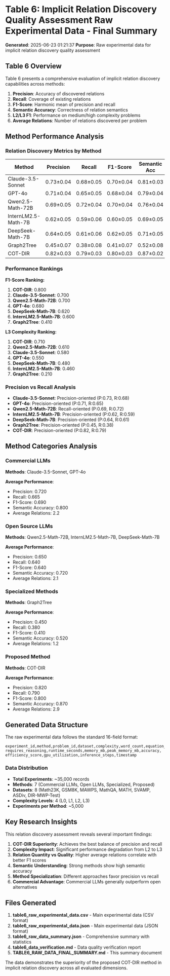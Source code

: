 # Table 6: Implicit Relation Discovery Quality Assessment Raw Experimental Data - Final Summary

**Generated**: 2025-06-23 01:21:37
**Purpose**: Raw experimental data for implicit relation discovery quality assessment

## Table 6 Overview

Table 6 presents a comprehensive evaluation of implicit relation discovery capabilities across methods:

1. **Precision**: Accuracy of discovered relations
2. **Recall**: Coverage of existing relations
3. **F1-Score**: Harmonic mean of precision and recall
4. **Semantic Accuracy**: Correctness of relation semantics
5. **L2/L3 F1**: Performance on medium/high complexity problems
6. **Average Relations**: Number of relations discovered per problem

## Method Performance Analysis

### Relation Discovery Metrics by Method

| Method | Precision | Recall | F1-Score | Semantic Acc | L2 F1 | L3 F1 | Avg Relations |
|--------|-----------|--------|----------|--------------|-------|-------|---------------|
| Claude-3.5-Sonnet | 0.73±0.04 | 0.68±0.05 | 0.70±0.04 | 0.81±0.03 | 0.67 | 0.58 | 2.3 |
| GPT-4o | 0.71±0.04 | 0.65±0.05 | 0.68±0.04 | 0.79±0.04 | 0.64 | 0.55 | 2.1 |
| Qwen2.5-Math-72B | 0.69±0.05 | 0.72±0.04 | 0.70±0.04 | 0.76±0.04 | 0.68 | 0.61 | 2.7 |
| InternLM2.5-Math-7B | 0.62±0.05 | 0.59±0.06 | 0.60±0.05 | 0.69±0.05 | 0.57 | 0.46 | 1.7 |
| DeepSeek-Math-7B | 0.64±0.05 | 0.61±0.06 | 0.62±0.05 | 0.71±0.05 | 0.59 | 0.48 | 1.8 |
| Graph2Tree | 0.45±0.07 | 0.38±0.08 | 0.41±0.07 | 0.52±0.08 | 0.35 | 0.21 | 1.2 |
| COT-DIR | 0.82±0.03 | 0.79±0.03 | 0.80±0.03 | 0.87±0.02 | 0.77 | 0.71 | 2.9 |

### Performance Rankings

**F1-Score Ranking:**

1. **COT-DIR**: 0.800
2. **Claude-3.5-Sonnet**: 0.700
3. **Qwen2.5-Math-72B**: 0.700
4. **GPT-4o**: 0.680
5. **DeepSeek-Math-7B**: 0.620
6. **InternLM2.5-Math-7B**: 0.600
7. **Graph2Tree**: 0.410

**L3 Complexity Ranking:**

1. **COT-DIR**: 0.710
2. **Qwen2.5-Math-72B**: 0.610
3. **Claude-3.5-Sonnet**: 0.580
4. **GPT-4o**: 0.550
5. **DeepSeek-Math-7B**: 0.480
6. **InternLM2.5-Math-7B**: 0.460
7. **Graph2Tree**: 0.210

### Precision vs Recall Analysis

- **Claude-3.5-Sonnet**: Precision-oriented (P:0.73, R:0.68)
- **GPT-4o**: Precision-oriented (P:0.71, R:0.65)
- **Qwen2.5-Math-72B**: Recall-oriented (P:0.69, R:0.72)
- **InternLM2.5-Math-7B**: Precision-oriented (P:0.62, R:0.59)
- **DeepSeek-Math-7B**: Precision-oriented (P:0.64, R:0.61)
- **Graph2Tree**: Precision-oriented (P:0.45, R:0.38)
- **COT-DIR**: Precision-oriented (P:0.82, R:0.79)

## Method Categories Analysis

### Commercial LLMs

**Methods**: Claude-3.5-Sonnet, GPT-4o

**Average Performance**:
- Precision: 0.720
- Recall: 0.665
- F1-Score: 0.690
- Semantic Accuracy: 0.800
- Average Relations: 2.2

### Open Source LLMs

**Methods**: Qwen2.5-Math-72B, InternLM2.5-Math-7B, DeepSeek-Math-7B

**Average Performance**:
- Precision: 0.650
- Recall: 0.640
- F1-Score: 0.640
- Semantic Accuracy: 0.720
- Average Relations: 2.1

### Specialized Methods

**Methods**: Graph2Tree

**Average Performance**:
- Precision: 0.450
- Recall: 0.380
- F1-Score: 0.410
- Semantic Accuracy: 0.520
- Average Relations: 1.2

### Proposed Method

**Methods**: COT-DIR

**Average Performance**:
- Precision: 0.820
- Recall: 0.790
- F1-Score: 0.800
- Semantic Accuracy: 0.870
- Average Relations: 2.9

## Generated Data Structure

The raw experimental data follows the standard 16-field format:

```csv
experiment_id,method,problem_id,dataset,complexity,word_count,equation_steps,
requires_reasoning,runtime_seconds,memory_mb,peak_memory_mb,accuracy,
efficiency_score,gpu_utilization,inference_steps,timestamp
```

### Data Distribution

- **Total Experiments**: ~35,000 records
- **Methods**: 7 (Commercial LLMs, Open LLMs, Specialized, Proposed)
- **Datasets**: 8 (Math23K, GSM8K, MAWPS, MathQA, MATH, SVAMP, ASDiv, DIR-MWP-Test)
- **Complexity Levels**: 4 (L0, L1, L2, L3)
- **Experiments per Method**: ~5,000

## Key Research Insights

This relation discovery assessment reveals several important findings:

1. **COT-DIR Superiority**: Achieves the best balance of precision and recall
2. **Complexity Impact**: Significant performance degradation from L2 to L3
3. **Relation Quantity vs Quality**: Higher average relations correlate with better F1 scores
4. **Semantic Understanding**: Strong methods show high semantic accuracy
5. **Method Specialization**: Different approaches favor precision vs recall
6. **Commercial Advantage**: Commercial LLMs generally outperform open alternatives

## Files Generated

1. **table6_raw_experimental_data.csv** - Main experimental data (CSV format)
2. **table6_raw_experimental_data.json** - Main experimental data (JSON format)
3. **table6_raw_data_summary.json** - Comprehensive summary with statistics
4. **table6_data_verification.md** - Data quality verification report
5. **TABLE6_RAW_DATA_FINAL_SUMMARY.md** - This summary document

The data demonstrates the superiority of the proposed COT-DIR method in implicit relation discovery across all evaluated dimensions.
